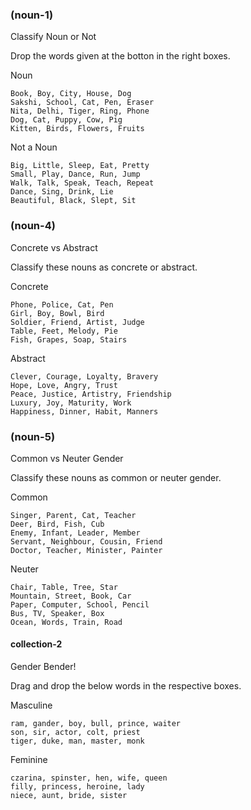 ### (noun-1)

Classify Noun or Not

Drop the words given at the botton in the right boxes.

Noun

```
Book, Boy, City, House, Dog
Sakshi, School, Cat, Pen, Eraser
Nita, Delhi, Tiger, Ring, Phone
Dog, Cat, Puppy, Cow, Pig
Kitten, Birds, Flowers, Fruits
```

Not a Noun

```
Big, Little, Sleep, Eat, Pretty
Small, Play, Dance, Run, Jump
Walk, Talk, Speak, Teach, Repeat
Dance, Sing, Drink, Lie
Beautiful, Black, Slept, Sit
```

### (noun-4)

Concrete vs Abstract

Classify these nouns as concrete or abstract.

Concrete

```
Phone, Police, Cat, Pen
Girl, Boy, Bowl, Bird
Soldier, Friend, Artist, Judge
Table, Feet, Melody, Pie
Fish, Grapes, Soap, Stairs
```

Abstract

```
Clever, Courage, Loyalty, Bravery
Hope, Love, Angry, Trust
Peace, Justice, Artistry, Friendship
Luxury, Joy, Maturity, Work
Happiness, Dinner, Habit, Manners
```

### (noun-5)

Common vs Neuter Gender

Classify these nouns as common or neuter gender.

Common

```
Singer, Parent, Cat, Teacher
Deer, Bird, Fish, Cub
Enemy, Infant, Leader, Member
Servant, Neighbour, Cousin, Friend
Doctor, Teacher, Minister, Painter
```

Neuter

```
Chair, Table, Tree, Star
Mountain, Street, Book, Car
Paper, Computer, School, Pencil
Bus, TV, Speaker, Box
Ocean, Words, Train, Road
```

#### collection-2

Gender Bender!

Drag and drop the below words in the respective boxes.

Masculine

```
ram, gander, boy, bull, prince, waiter
son, sir, actor, colt, priest
tiger, duke, man, master, monk
```

Feminine

```
czarina, spinster, hen, wife, queen
filly, princess, heroine, lady
niece, aunt, bride, sister
```
